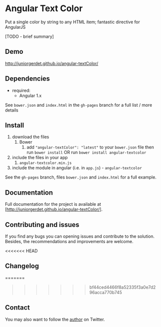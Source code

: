 # Angular Text Color

   Put a single color by string to any HTML ítem; fantastic directive for AngularJS

[TODO - brief summary]

## Demo
http://juniorgerdet.github.io/angular-textColor/

## Dependencies
- required:
	* Angular 1.x

See `bower.json` and `index.html` in the `gh-pages` branch for a full list / more details

## Install
1. download the files
	1. Bower
		1. add `"angular-textColor": "latest"` to your `bower.json` file then run `bower install` OR run `bower install angular-textcolor`
2. include the files in your app
	1. `angular-textcolor.min.js`
3. include the module in angular (i.e. in `app.js`) - `angular-textcolor`

See the `gh-pages` branch, files `bower.json` and `index.html` for a full example.

## Documentation
Full documentation for the project is available at [http://juniorgerdet.github.io/angular-textColor/].


## Contributing and issues

If you find any bugs you can opening issues  and contribute to the solution. Besides,  the  recommendations and improvements are welcome. 

<<<<<<< HEAD
## Changelog

=======
>>>>>>> bf44ced4466f8a52335f3a0e7d296acca770b745
## Contact

You may also want to follow the [author](https://twitter.com/juniorgerdet) on Twitter.
